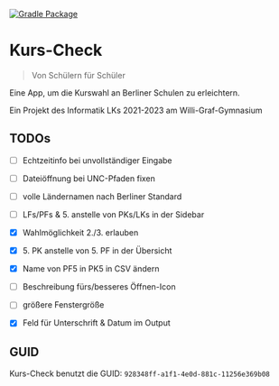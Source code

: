 [![Gradle Package](https://github.com/heinrich26/Kurs-Check/actions/workflows/gradle-build.yml/badge.svg)](https://github.com/heinrich26/Kurs-Check/actions/workflows/gradle-build.yml)

# Kurs-Check
> Von Schülern für Schüler

Eine App, um die Kurswahl an Berliner Schulen zu erleichtern.

Ein Projekt des Informatik LKs 2021-2023 am Willi-Graf-Gymnasium

## TODOs
- [ ] Echtzeitinfo bei unvollständiger Eingabe
- [ ] Dateiöffnung bei UNC-Pfaden fixen
- [ ] volle Ländernamen nach Berliner Standard
- [ ] LFs/PFs & 5. anstelle von PKs/LKs in der Sidebar
- [x] Wahlmöglichkeit 2./3. erlauben
- [x] 5\. PK anstelle von 5. PF in der Übersicht
- [x] Name von PF5 in PK5 in CSV ändern
- [ ] Beschreibung fürs/besseres Öffnen-Icon
- [ ] größere Fenstergröße
- [x] Feld für Unterschrift & Datum im Output


## GUID
Kurs-Check benutzt die GUID: `928348ff-a1f1-4e0d-881c-11256e369b08`
